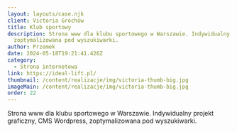 ```yaml
---
layout: layouts/case.njk
client: Victoria Grochów
title: Klub sportowy
description: Strona www dla klubu sportowego w Warszawie. Indywidualny projekt graficzny, CMS Wordpress,
  zoptymalizowana pod wyszukiwarki.
author: Przemek
date: 2024-05-18T19:21:41.426Z 
category:
  - Strona internetowa
link: https://ideal-lift.pl/
thumbnail: /content/realizacje/img/victoria-thumb-big.jpg
imageMain: /content/realizacje/img/victoria-thumb-big.jpg
order: 22
---
```

Strona www dla klubu sportowego w Warszawie. Indywidualny projekt graficzny, CMS Wordpress,
  zoptymalizowana pod wyszukiwarki.